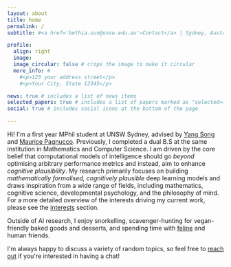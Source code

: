 ```yaml
---
layout: about
title: home
permalink: /
subtitle: #<a href='bethia.sun@unsw.edu.au'>Contact</a> | Sydney, Australia

profile:
  align: right
  image:
  image_circular: false # crops the image to make it circular
  more_info: #
    #<p>123 your address street</p>
    #<p>Your City, State 12345</p>

news: true # includes a list of news items
selected_papers: true # includes a list of papers marked as "selected={true}"
social: true # includes social icons at the bottom of the page

---
```

Hi! I'm a first year MPhil student at UNSW Sydney, advised by [Yang Song](https://cgi.cse.unsw.edu.au/~ysong/) and [Maurice Pagnucco](https://cgi.cse.unsw.edu.au/~morri/). 
Previously, I completed a dual B.S at the same institution in Mathematics and Computer Science. I am driven by the core belief that computational models of intelligence should go 
<i>beyond</i> optimising arbitrary performance metrics and instead, aim to enhance <i>cognitive plausibility</i>. 
My research primarily focuses on building <i>mathematically formalised, cognitively plausible</i> deep learning models and draws inspiration from a wide range of fields, including mathematics, cognitive science, developmental psychology, and the philosophy of mind.
For a more detailed overview of the interests driving my current work, please see the <a href="/interests">interests</a> section. 

Outside of AI research, I enjoy snorkelling, scavenger-hunting for vegan-friendly baked goods and desserts, and spending time with <a href="/child">feline</a> and human friends.

I'm always happy to discuss a variety of random topics, so feel free to <a href="mailto:bethia.sun@unsw.edu.au">reach out</a> if you're interested in having a chat!